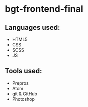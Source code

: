 # bgt-frontend-final

## Languages used:

* HTML5
* CSS
* SCSS
* JS

## Tools used:

* Prepros
* Atom
* git & GitHub
* Photoshop
